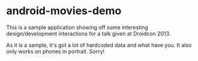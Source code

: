 android-movies-demo
===================

This is a sample application showing off some interesting design/development interactions for a talk given at Droidcon 2013.

As it is a sample, it's got a lot of hardcoded data and what have you.  It also only works on phones in portrait.  Sorry!
